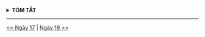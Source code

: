 <details>
<summary><strong>TÓM TẮT</strong></summary>

</details>

---
[<< Ngày 17](./Day17.md) | [Ngày 19 >>](./Day19.md)